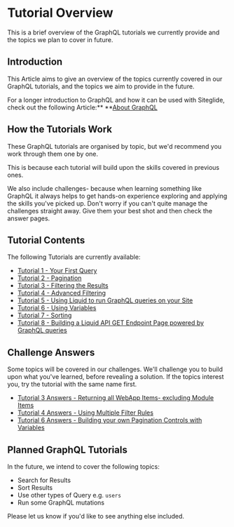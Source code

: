 # Tutorial Overview

This is a brief overview of the GraphQL tutorials we currently provide and the topics we plan to cover in future.

## Introduction

This Article aims to give an overview of the topics currently covered in our GraphQL tutorials, and the topics we aim to provide in the future.

For a longer introduction to GraphQL and how it can be used with Siteglide, check out the following Article:\*\* \*\*[About GraphQL](https://developers.siteglide.com/about-graphql)

## How the Tutorials Work

These GraphQL tutorials are organised by topic, but we'd recommend you work through them one by one.

This is because each tutorial will build upon the skills covered in previous ones.&#x20;

We also include challenges- because when learning something like GraphQL it always helps to get hands-on experience exploring and applying the skills you've picked up. Don't worry if you can't quite manage the challenges straight away. Give them your best shot and then check the answer pages.

## Tutorial Contents

The following Tutorials are currently available:

* [Tutorial 1 - Your First Query](https://developers.siteglide.com/tutorial-1-your-first-query)
* [Tutorial 2 - Pagination](https://developers.siteglide.com/tutorial-2-pagination)
* [Tutorial 3 - Filtering the Results](https://developers.siteglide.com/tutorial-3-filtering-the-results)
* [Tutorial 4 - Advanced Filtering](https://developers.siteglide.com/tutorial-4-advanced-filtering)
* [Tutorial 5 - Using Liquid to run GraphQL queries on your Site](https://developers.siteglide.com/tutorial-5-using-liquid-to-run-graphql-queries-on-your-site)
* [Tutorial 6 - Using Variables](https://developers.siteglide.com/tutorial-6-variables)
* [Tutorial 7 - Sorting](https://developers.siteglide.com/tutorial-7-sorting)
* [Tutorial 8 - Building a Liquid API GET Endpoint Page powered by GraphQL queries](https://developers.siteglide.com/tutorial-8-building-a-liquid-api-get-endpoint-page-powered-by-graphql-queries)

## Challenge Answers

Some topics will be covered in our challenges. We'll challenge you to build upon what you've learned, before revealing a solution. If the topics interest you, try the tutorial with the same name first.

* [Tutorial 3 Answers - Returning all WebApp Items- excluding Module Items](https://developers.siteglide.com/tutorial-3-answers-to-the-first-filtering-challenge)
* [Tutorial 4 Answers - Using Multiple Filter Rules](https://developers.siteglide.com/tutorial-4-challenge-answers)
* [Tutorial 6 Answers - Building your own Pagination Controls with Variables](https://developers.siteglide.com/tutorial-6-answers-to-the-variables-challenge)

## Planned GraphQL Tutorials

In the future, we intend to cover the following topics:

* Search for Results
* Sort Results
* Use other types of Query e.g. `users`
* Run some GraphQL mutations

Please let us know if you'd like to see anything else included.
